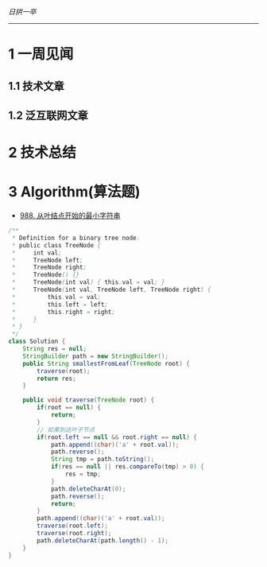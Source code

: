 
*日拱一卒*

_________________

# 1 一周见闻

## 1.1 技术文章


## 1.2 泛互联网文章



# 2 技术总结



# 3 Algorithm(算法题)

+ [988. 从叶结点开始的最小字符串](https://leetcode.cn/problems/smallest-string-starting-from-leaf/description/)
```java
/**
 * Definition for a binary tree node.
 * public class TreeNode {
 *     int val;
 *     TreeNode left;
 *     TreeNode right;
 *     TreeNode() {}
 *     TreeNode(int val) { this.val = val; }
 *     TreeNode(int val, TreeNode left, TreeNode right) {
 *         this.val = val;
 *         this.left = left;
 *         this.right = right;
 *     }
 * }
 */
class Solution {
    String res = null;
    StringBuilder path = new StringBuilder();
    public String smallestFromLeaf(TreeNode root) {
        traverse(root);
        return res;
    }

    public void traverse(TreeNode root) {
        if(root == null) {
            return;
        }
        // 如果到达叶子节点
        if(root.left == null && root.right == null) {
            path.append((char)('a' + root.val));
            path.reverse();
            String tmp = path.toString();
            if(res == null || res.compareTo(tmp) > 0) {
                res = tmp;
            }
            path.deleteCharAt(0);
            path.reverse();
            return;
        }
        path.append((char)('a' + root.val));
        traverse(root.left);
        traverse(root.right);
        path.deleteCharAt(path.length() - 1);
    }
} 
```

















